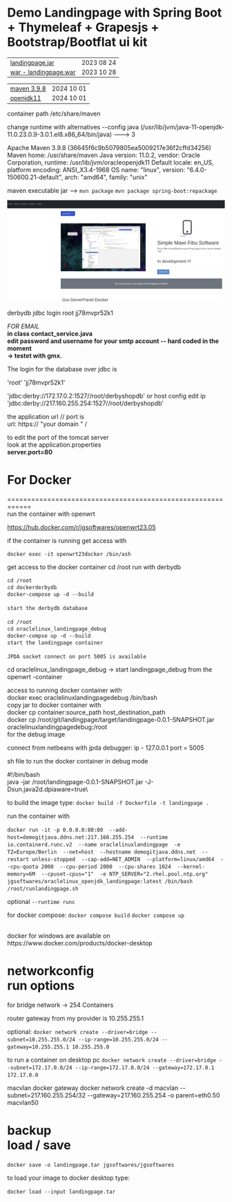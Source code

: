# Demo Landingpage with Spring Boot + Thymeleaf + Grapesjs + Bootstrap/Bootflat ui kit



|  |  |  
|--|--|  
| [landingpage.jar](http://demogitjava.ddns.net:8000/landingpage-0.0.1-SNAPSHOT.jar) |  2023 08 24|  
 [war - landingpage.war](http://demogitjava.ddns.net:8000/landingpage-0.0.1-SNAPSHOT.war) |  2023 10 28|  



|  |  |  
|--|--|  
| [maven 3.9.8](http://demogitjava.ddns.net:8000/java-ide/apache-maven-3.9.8-bin.tar.gz) |  2024 10 01|  
 [openjdk11](http://demogitjava.ddns.net:8000/Java_JDK/oracleopenjdk-11.0.2_linux-x64_bin.tar.gz) |  2024 10 01|  
container path /etc/share/maven

change runtime with
alternatives --config java
(/usr/lib/jvm/java-11-openjdk-11.0.23.0.9-3.0.1.el8.x86_64/bin/java)
---> 3


Apache Maven 3.9.8 (36645f6c9b5079805ea5009217e36f2cffd34256)
Maven home: /usr/share/maven
Java version: 11.0.2, vendor: Oracle Corporation, runtime: /usr/lib/jvm/oracleopenjdk11
Default locale: en_US, platform encoding: ANSI_X3.4-1968
OS name: "linux", version: "6.4.0-150600.21-default", arch: "amd64", family: "unix"




maven executable jar
--> `mvn package`
`mvn package spring-boot:repackage`



![enter image description here](https://raw.githubusercontent.com/demogitjava/demodatabase/master/landingapge.png)




derbydb 
jdbc login 
root
jj78mvpr52k1



*FOR EMAIL*  
**in class contact_service.java  
edit password and username for your smtp account -- hard coded in the moment  
-> testet with gmx.**



The login for the database over jdbc is

'root'
'jj78mvpr52k1'

'jdbc:derby://172.17.0.2:1527//root/derbyshopdb'
or host config edit ip 
'jdbc:derby://217.160.255.254:1527//root/derbyshopdb'

the application url // port is  
url: https:// "your domain " /

to edit the port of the tomcat server  
look at the application.properties  
**server.port=80**



# For Docker
============================================================  
run the container with openwrt

https://hub.docker.com/r/jgsoftwares/openwrt23.05

if the container is running get access with

    docker exec -it openwrt23docker /bin/ash

get access to the docker container 
cd /root
run with derbydb
	
    cd /root
    cd dockerderbydb
    docker-compose up -d --build
    
    start the derbydb database

    cd /root
    cd oraclelinux_landingpage_debug
    docker-compse up -d --build
    start the landingpage container 
    
    JPDA socket connect on port 5005 is available
     

cd oraclelinux_landingpage_debug
-> start landingpage_debug from the openwrt -container


access to running docker container with 
<br/>
docker exec oraclelinuxlandingpagedebug /bin/bash 
<br/>
copy jar to docker container with
<br/>
docker cp container:source_path host_destination_path
<br/>
docker cp /root/git/landingpage/target/landingpage-0.0.1-SNAPSHOT.jar oraclelinuxlandingpagedebug:/root
<br/>
for the debug image 
 
connect from netbeans with jpda debugger:
ip - 127.0.0.1
port = 5005


sh file to run the docker container in debug mode

#!/bin/bash \
java -jar /root/landingpage-0.0.1-SNAPSHOT.jar -J-Dsun.java2d.dpiaware=true\


to build the image type:
`docker build -f Dockerfile -t landingpage .`


run the container with 

`docker run -it -p 0.0.0.0:80:80 
        --add-host=demogitjava.ddns.net:217.160.255.254 
        --runtime io.containerd.runc.v2 
        --name oraclelinuxlandingpage 
        -e TZ=Europe/Berlin 
        --net=host 
        --hostname demogitjava.ddns.net 
        --restart unless-stopped 
        --cap-add=NET_ADMIN 
        --platform=linux/amd64 
        --cpu-quota 2000 
        --cpu-period 2000 
        --cpu-shares 1024 
        --kernel-memory=6M 
        --cpuset-cpus="1" 
        -e NTP_SERVER="2.rhel.pool.ntp.org" 
        jgsoftwares/oraclelinux_openjdk_landingpage:latest /bin/bash /root/runlandingpage.sh`

optional 
`--runtime runc`



for docker compose:
`docker compose build`
`docker compose up`

<br/>  
docker for windows are available on https://www.docker.com/products/docker-desktop  


networkconfig  
run options  
============================================================

for bridge network -> 254 Containers

router gateway from my provider is 10.255.255.1

optional:
`docker network create --driver=bridge --subnet=10.255.255.0/24 --ip-range=10.255.255.0/24 --gateway=10.255.255.1 10.255.255.0`


to run a container on desktop pc
`docker network create --driver=bridge --subnet=172.17.0.0/24 --ip-range=172.17.0.0/24 --gateway=172.17.0.1 172.17.0.0`


macvlan docker gateway 
docker network create -d macvlan --subnet=217.160.255.254/32 --gateway=217.160.255.254 -o parent=eth0.50 macvlan50


backup  
load / save  
============================================================

`docker save -o landingpage.tar jgsoftwares/jgsoftwares`

to load your image to docker desktop type:


`docker load --input landingpage.tar`


